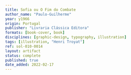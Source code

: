 ```yaml
---
title: Sofia ou O Fim do Combate
author_name: "Paulo-Guilherme"
year: y1966
origin: Portugal
publisher: "Livraria Clássica Editora"
formats: [book-cover, book]
disciplines: [graphic-design, typography, illustration]
tags: [illustration, "Henri Troyat"]
ref: sol-010-0014
layout: artifact
status: complete
published: true
date_added: 2022-02-17
---
```

